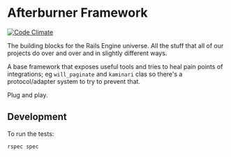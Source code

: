 # Afterburner Framework

[![Code Climate](https://codeclimate.com/github/grounded/afterburner.png)](https://codeclimate.com/github/grounded/afterburner)

The building blocks for the Rails Engine universe.  All the stuff that all of
our projects do over and over and in slightly different ways.

A base framework that exposes useful tools and tries to heal pain points of integrations; eg `will_paginate` and `kaminari` clas so there's a protocol/adapter system to try to prevent that.

Plug and play.

## Development
To run the tests:

    rspec spec
